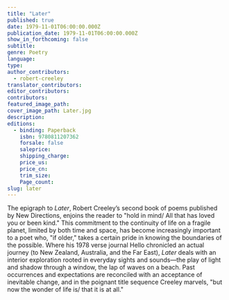 ```yaml
---
title: "Later"
published: true
date: 1979-11-01T06:00:00.000Z
publication_date: 1979-11-01T06:00:00.000Z
show_in_forthcoming: false
subtitle:
genre: Poetry
language:
type:
author_contributors:
  - robert-creeley
translator_contributors:
editor_contributors:
contributors:
featured_image_path:
cover_image_path: Later.jpg
description:
editions:
  - binding: Paperback
    isbn: 9780811207362
    forsale: false
    saleprice:
    shipping_charge:
    price_us:
    price_cn:
    trim_size:
    Page_count:
slug: later
---
```


The epigraph to _Later_, Robert Creeley’s second book of poems published by New Directions, enjoins the reader to "hold in mind/ All that has loved you or been kind." This commitment to the continuity of life on a fragile planet, limited by both time and space, has become increasingly important to a poet who, "if older," takes a certain pride in knowing the boundaries of the possible. Where his 1978 verse journal Hello chronicled an actual journey (to New Zealand, Australia, and the Far East), _Later_ deals with an interior exploration rooted in everyday sights and sounds––the play of light and shadow through a window, the lap of waves on a beach. Past occurrences and expectations are reconciled with an acceptance of inevitable change, and in the poignant title sequence Creeley marvels, "but now the wonder of life is/ that it is at all."

